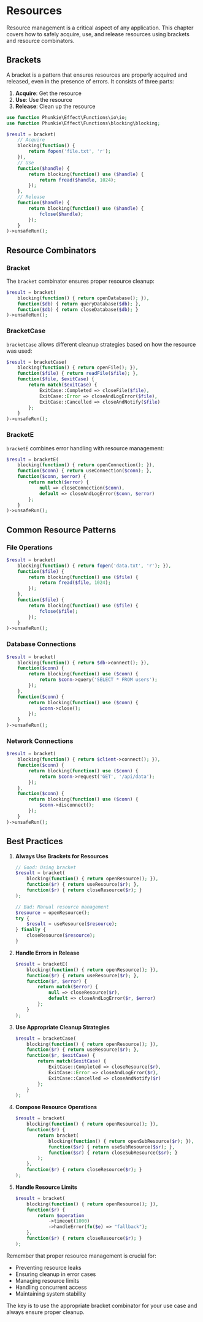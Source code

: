 # Resources

Resource management is a critical aspect of any application. This chapter covers how to safely acquire, use, and release resources using brackets and resource combinators.

## Brackets

A bracket is a pattern that ensures resources are properly acquired and released, even in the presence of errors. It consists of three parts:

1. **Acquire**: Get the resource
2. **Use**: Use the resource
3. **Release**: Clean up the resource

```php
use function Phunkie\Effect\Functions\io\io;
use function Phunkie\Effect\Functions\blocking\blocking;

$result = bracket(
    // Acquire
    blocking(function() { 
        return fopen('file.txt', 'r'); 
    }),
    // Use
    function($handle) {
        return blocking(function() use ($handle) {
            return fread($handle, 1024);
        });
    },
    // Release
    function($handle) {
        return blocking(function() use ($handle) {
            fclose($handle);
        });
    }
)->unsafeRun();
```

## Resource Combinators

### Bracket

The `bracket` combinator ensures proper resource cleanup:

```php
$result = bracket(
    blocking(function() { return openDatabase(); }),
    function($db) { return queryDatabase($db); },
    function($db) { return closeDatabase($db); }
)->unsafeRun();
```

### BracketCase

`bracketCase` allows different cleanup strategies based on how the resource was used:

```php
$result = bracketCase(
    blocking(function() { return openFile(); }),
    function($file) { return readFile($file); },
    function($file, $exitCase) {
        return match($exitCase) {
            ExitCase::Completed => closeFile($file),
            ExitCase::Error => closeAndLogError($file),
            ExitCase::Cancelled => closeAndNotify($file)
        };
    }
)->unsafeRun();
```

### BracketE

`bracketE` combines error handling with resource management:

```php
$result = bracketE(
    blocking(function() { return openConnection(); }),
    function($conn) { return useConnection($conn); },
    function($conn, $error) {
        return match($error) {
            null => closeConnection($conn),
            default => closeAndLogError($conn, $error)
        };
    }
)->unsafeRun();
```

## Common Resource Patterns

### File Operations

```php
$result = bracket(
    blocking(function() { return fopen('data.txt', 'r'); }),
    function($file) {
        return blocking(function() use ($file) {
            return fread($file, 1024);
        });
    },
    function($file) {
        return blocking(function() use ($file) {
            fclose($file);
        });
    }
)->unsafeRun();
```

### Database Connections

```php
$result = bracket(
    blocking(function() { return $db->connect(); }),
    function($conn) {
        return blocking(function() use ($conn) {
            return $conn->query('SELECT * FROM users');
        });
    },
    function($conn) {
        return blocking(function() use ($conn) {
            $conn->close();
        });
    }
)->unsafeRun();
```

### Network Connections

```php
$result = bracket(
    blocking(function() { return $client->connect(); }),
    function($conn) {
        return blocking(function() use ($conn) {
            return $conn->request('GET', '/api/data');
        });
    },
    function($conn) {
        return blocking(function() use ($conn) {
            $conn->disconnect();
        });
    }
)->unsafeRun();
```

## Best Practices

1. **Always Use Brackets for Resources**
   ```php
   // Good: Using bracket
   $result = bracket(
       blocking(function() { return openResource(); }),
       function($r) { return useResource($r); },
       function($r) { return closeResource($r); }
   );

   // Bad: Manual resource management
   $resource = openResource();
   try {
       $result = useResource($resource);
   } finally {
       closeResource($resource);
   }
   ```

2. **Handle Errors in Release**
   ```php
   $result = bracketE(
       blocking(function() { return openResource(); }),
       function($r) { return useResource($r); },
       function($r, $error) {
           return match($error) {
               null => closeResource($r),
               default => closeAndLogError($r, $error)
           };
       }
   );
   ```

3. **Use Appropriate Cleanup Strategies**
   ```php
   $result = bracketCase(
       blocking(function() { return openResource(); }),
       function($r) { return useResource($r); },
       function($r, $exitCase) {
           return match($exitCase) {
               ExitCase::Completed => closeResource($r),
               ExitCase::Error => closeAndLogError($r),
               ExitCase::Cancelled => closeAndNotify($r)
           };
       }
   );
   ```

4. **Compose Resource Operations**
   ```php
   $result = bracket(
       blocking(function() { return openResource(); }),
       function($r) {
           return bracket(
               blocking(function() { return openSubResource($r); }),
               function($sr) { return useSubResource($sr); },
               function($sr) { return closeSubResource($sr); }
           );
       },
       function($r) { return closeResource($r); }
   );
   ```

5. **Handle Resource Limits**
   ```php
   $result = bracket(
       blocking(function() { return openResource(); }),
       function($r) {
           return $operation
               ->timeout(1000)
               ->handleError(fn($e) => "fallback");
       },
       function($r) { return closeResource($r); }
   );
   ```

Remember that proper resource management is crucial for:
- Preventing resource leaks
- Ensuring cleanup in error cases
- Managing resource limits
- Handling concurrent access
- Maintaining system stability

The key is to use the appropriate bracket combinator for your use case and always ensure proper cleanup. 